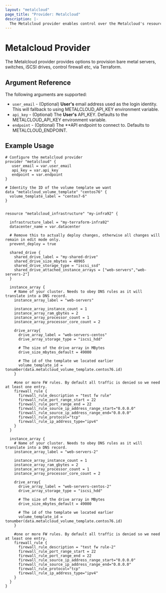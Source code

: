 ```yaml
---
layout: "metalcloud"
page_title: "Provider: Metalcloud"
description: |-
  The Metalcloud provider enables control over the Metalcloud's resources using Terraform.
---
```


# Metalcloud Provider


The Metalcloud provider provides options to provision bare metal servers, switches, iSCSI drives, control firewall etc, via Terraform.


## Argument Reference

The following arguments are supported:

* `user_email` - (Optional) **User's** email address used as the login identity. This will fallback to using METALCLOUD_API_KEY environment variable.
* `api_key` - (Optional) The **User's**  API_KEY. Defaults to the METALCLOUD_API_KEY environment variable.
* `endpoint` - (Optional) The **API endpoint to connect to. Defaults to METALCLOUD_ENDPOINT.

## Example Usage

```hcl
# Configure the metalcloud provider
provider "metalcloud" {
   user_email = var.user_email
   api_key = var.api_key 
   endpoint = var.endpoint
}

# Identity the ID of the volume template we want
data "metalcloud_volume_template" "centos76" {
  volume_template_label = "centos7-6"
}


resource "metalcloud_infrastructure" "my-infra92" {
  
  infrastructure_label = "my-terraform-infra92"
  datacenter_name = var.datacenter

  # Remove this to actually deploy changes, otherwise all changes will remain in edit mode only.
  prevent_deploy = true 

  shared_drive {
    shared_drive_label = "my-shared-drive"
    shared_drive_size_mbytes = 40965
    shared_drive_storage_type = "iscsi_ssd"
    shared_drive_attached_instance_arrays = ["web-servers","web-servers-2"]
  }
  
  instance_array {
    # Name of your cluster. Needs to obey DNS rules as it will translate into a DNS record.
    instance_array_label = "web-servers"

    instance_array_instance_count = 1
    instance_array_ram_gbytes = 2
    instance_array_processor_count = 1
    instance_array_processor_core_count = 2

    drive_array{
      drive_array_label = "web-servers-centos"
      drive_array_storage_type = "iscsi_hdd"

      # The size of the drive array in MBytes
      drive_size_mbytes_default = 49000

      # The id of the template we located earlier
      volume_template_id = tonumber(data.metalcloud_volume_template.centos76.id)
    }

    #one or more FW rules. By default all traffic is denied so we need at least one entry.
    firewall_rule {
      firewall_rule_description = "test fw rule"
      firewall_rule_port_range_start = 22
      firewall_rule_port_range_end = 22
      firewall_rule_source_ip_address_range_start="0.0.0.0"
      firewall_rule_source_ip_address_range_end="0.0.0.0"
      firewall_rule_protocol="tcp"
      firewall_rule_ip_address_type="ipv4"
    }
  }

  instance_array {
    # Name of your cluster. Needs to obey DNS rules as it will translate into a DNS record.
    instance_array_label = "web-servers-2"

    instance_array_instance_count = 1
    instance_array_ram_gbytes = 2
    instance_array_processor_count = 1
    instance_array_processor_core_count = 2

    drive_array{
      drive_array_label = "web-servers-centos-2"
      drive_array_storage_type = "iscsi_hdd"

      # The size of the drive array in MBytes
      drive_size_mbytes_default = 49000

      # The id of the template we located earlier
      volume_template_id = tonumber(data.metalcloud_volume_template.centos76.id)
    }

    #one or more FW rules. By default all traffic is denied so we need at least one entry.
    firewall_rule {
      firewall_rule_description = "test fw rule-2"
      firewall_rule_port_range_start = 22
      firewall_rule_port_range_end = 22
      firewall_rule_source_ip_address_range_start="0.0.0.0"
      firewall_rule_source_ip_address_range_end="0.0.0.0"
      firewall_rule_protocol="tcp"
      firewall_rule_ip_address_type="ipv4"
    }
  }
}
```
